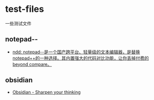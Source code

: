 # test-files

一些测试文件

## notepad--

- [ndd: notepad--是一个国产跨平台、轻量级的文本编辑器，是替换notepad++的一种选择。其内置强大的代码对比功能，让你丢掉付费的beyond compare。](https://gitee.com/cxasm/notepad--)

## obsidian

- [Obsidian - Sharpen your thinking](https://obsidian.md/)

